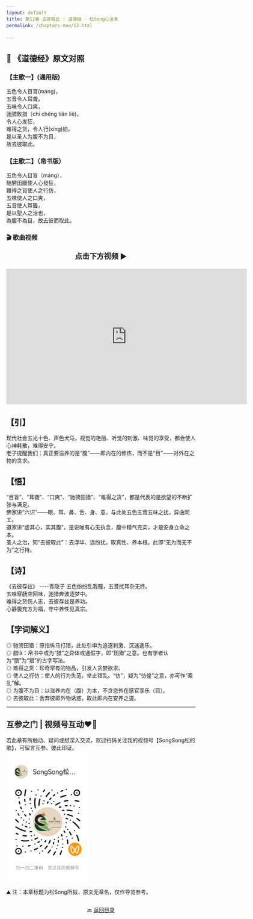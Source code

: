 ```yaml
---
layout: default
title: 第12章 去彼取此 | 道德经 · 松Song心注本
permalink: /chapters-new/12.html

---
```


## 📜 《道德经》原文对照
### 【主歌一】(通用版)
五色令人目盲(máng)，<br>
五音令人耳聋，<br>
五味令人口爽，<br>
驰骋畋猎（chí chěng tián liè)，<br>
令人心发狂，<br>
难得之货，令人行(xíng)妨。<br>
是以圣人为腹不为目，<br>
故去彼取此。<br>

### 【主歌二】（帛书版）
五色令人目盲（máng），<br>
馳騁田臘使人心發狂，<br>
難得之貨使人之行仿，<br>
五味使人之口爽，<br>
五音使人耳聾，<br>
是以聖人之治也，<br>
為腹不為目，故去彼而取此。<br>

### 🎬 歌曲视频
<p style="text-align:center; font-size:1.2rem; font-weight:bold;">
  点击下方视频 ▶️
</p>

<iframe
  src="https://streamable.com/e/qotdzo"
  width="640"
  height="360"
  frameborder="0"
  allowfullscreen
  loading="lazy">
</iframe>

## 【引】
现代社会五光十色、声色犬马，视觉的艳丽、听觉的刺激、味觉的享受，都会使人心神耗散，难得安宁。<br>
老子提醒我们：真正要滋养的是“腹”——即内在的修炼，而不是“目”——对外在之物的贪求。<br>

## 【悟】
“目盲”、“耳聋”、“口爽”、“驰骋田猎”、“难得之货”，都是代表的是欲望的不断扩张与满足。<br>
佛家讲“六识”——眼、耳、鼻、舌、身、意，与此处五色五音五味之扰，异曲同工。<br>
道家讲“虚其心，实其腹”，是说唯有心无执念，腹中精气充实，才是安身立命之本。<br>
圣人之治，知“去彼取此”：去浮华、远纷扰，取真性、养本根。此即“无为而无不为”之行持。<br>

## 【诗】
《去彼存兹》
----青隐子
五色纷纷乱我瞳，五音扰耳杂无终。<br>
五味穿肠空回味，驰猎奔波逐梦中。<br>
难得之货伤人志，去彼存兹是养功。<br> 
心静腹充方为福，守中养性见真宗。<br>

## 【字词解义】
◎ 驰骋田猎：原指纵马打猎，此处引申为追逐刺激、沉迷逸乐。<br>
◎ 腊là：帛书中或为“猎”之异体或通假字，即“田猎”之意。也有学者认为“腊”为“猎”的古字写法。<br>
◎ 难得之货：珍奇罕有的物品，引发人贪婪欲求。<br>
◎ 使人之行仿：使人的行为失范，举止错乱。“仿”，疑为“彷徨”之意，亦可作“紊乱”解。<br>
◎ 为腹不为目：以滋养内在（腹）为本，不贪恋外在感官享乐（目）。<br>
◎ 去彼取此：舍弃彼即外物诱惑，取此即内在安养之道。<br>

---
##  互参之门 | 视频号互动❤️🤝

若此章有所触动、疑问或想深入交流，欢迎扫码关注我的视频号【SongSong松的歌】，可留言互参、彼此印证。<br>
<img src="../img/qrcode_songsong.jpg" alt="扫码进入视频号" width="220">

⛰️ 注：本章标题为松Song所拟，原文无章名，仅作导览参考。<br>

<p style="text-align:center; margin-top:2em;">
  🔙 <a href="{{ '/' | relative_url }}#catalog">返回目录</a>
</p>

